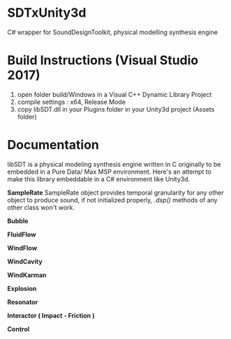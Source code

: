 # SDTxUnity3d
C# wrapper for SoundDesignToolkit, physical modelling synthesis engine

# Build Instructions (Visual Studio 2017)

1. open folder build/Windows in a Visual C++ Dynamic Library Project
2. compile settings : x64, Release Mode<br>
3. copy libSDT.dll in your Plugins folder in your Unity3d project (Assets folder)<br>

# Documentation

libSDT is a physical modeling synthesis engine written in C originally to be embedded in a Pure Data/ Max MSP environment.
Here's an attempt to make this library embeddable in a C# environment like Unity3d.<br>



  <b>SampleRate</b>
  SampleRate object provides temporal granularity for any other object to produce sound, if not initialized properly, <i>.dsp()</i> methods             of any other class won't work.
  
  <b>Bubble</b>
  
  <b>FluidFlow</b>
  
  <b>WindFlow</b>
  
  <b>WindCavity</b>
  
  <b>WindKarman</b>
  
  <b>Explosion</b>
  
  <b>Resonator</b>
  
  <b>Interactor ( Impact - Friction )</b>
  
  <b>Control</b> 
